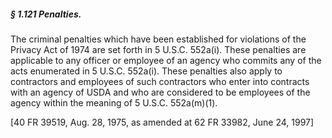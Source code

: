 ##### § 1.121 Penalties. #####

The criminal penalties which have been established for violations of the Privacy Act of 1974 are set forth in 5 U.S.C. 552a(i). These penalties are applicable to any officer or employee of an agency who commits any of the acts enumerated in 5 U.S.C. 552a(i). These penalties also apply to contractors and employees of such contractors who enter into contracts with an agency of USDA and who are considered to be employees of the agency within the meaning of 5 U.S.C. 552a(m)(1).

[40 FR 39519, Aug. 28, 1975, as amended at 62 FR 33982, June 24, 1997]